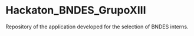 # Hackaton_BNDES_GrupoXIII
Repository of the application developed for the selection of BNDES interns.
